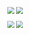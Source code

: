 ![](https://raw.githubusercontent.com/darknet-00/github-stats/master/generated/overview.svg#gh-dark-mode-only)
![](https://raw.githubusercontent.com/darknet-00/github-stats/master/generated/overview.svg#gh-light-mode-only)

![](https://raw.githubusercontent.com/darknet-00/github-stats/master/generated/languages.svg#gh-dark-mode-only)
![](https://raw.githubusercontent.com/darknet-00/github-stats/master/generated/languages.svg#gh-light-mode-only)
